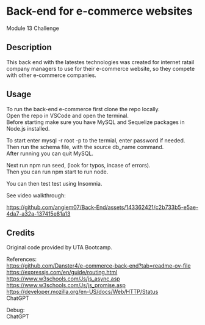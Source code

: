 # Back-end for e-commerce websites
Module 13 Challenge

## Description
This back end with the latestes technologies was created for internet ratail company managers to use for their e-commerce website, so they compete with other e-commerce companies.

## Usage
To run the back-end e-commerce first clone the repo locally. \
Open the repo in VSCode and open the terminal. \
Before starting make sure you have MySQL and Sequelize packages in Node.js installed. 

To start enter mysql -r root -p to the termial, enter password if needed. \
Then run the schema file, with the source db_name command. \
After running you can quit MySQL.

Next run npm run seed, (look for typos, incase of errors). \
Then you can run npm start to run node.

You can then test test using Insomnia.

See video walkthrough:

https://github.com/angiem07/Back-End/assets/143362421/c2b733b5-e5ae-4da7-a32a-137415e81a13



## Credits
Original code provided by UTA Bootcamp.

References: \
https://github.com/Danster4/e-commerce-back-end?tab=readme-ov-file \
https://expressjs.com/en/guide/routing.html \
https://www.w3schools.com/Js/js_async.asp \
https://www.w3schools.com/Js/js_promise.asp \
https://developer.mozilla.org/en-US/docs/Web/HTTP/Status \
ChatGPT

Debug: \
ChatGPT




